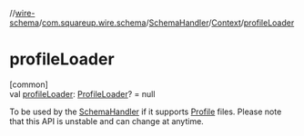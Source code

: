 //[wire-schema](../../../../index.md)/[com.squareup.wire.schema](../../index.md)/[SchemaHandler](../index.md)/[Context](index.md)/[profileLoader](profile-loader.md)

# profileLoader

[common]\
val [profileLoader](profile-loader.md): [ProfileLoader](../../-profile-loader/index.md)? = null

To be used by the [SchemaHandler](../index.md) if it supports [Profile](../../-profile/index.md) files. Please note that this API is unstable and can change at anytime.
